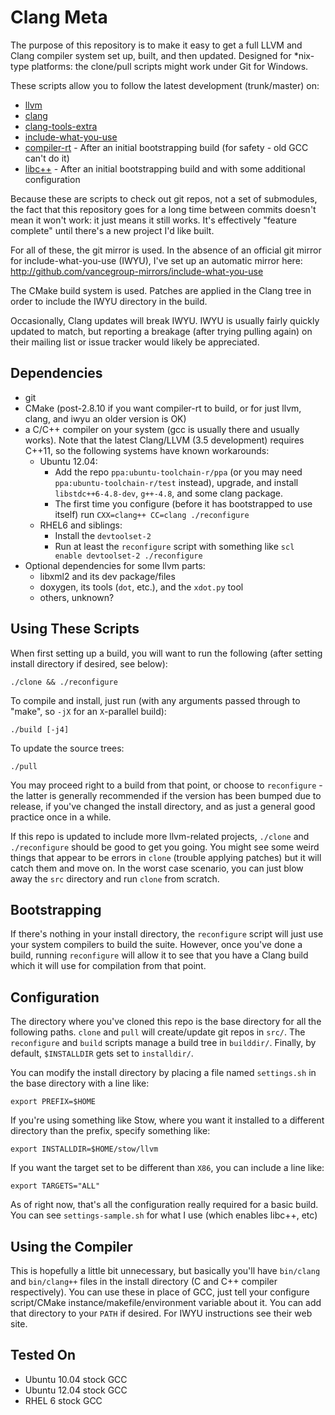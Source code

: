 Clang Meta
==========

The purpose of this repository is to make it easy to get a full LLVM and Clang compiler system set up, built, and then updated. Designed for *nix-type platforms: the clone/pull scripts might work under Git for Windows.

These scripts allow you to follow the latest development (trunk/master) on:

- [llvm][]
- [clang][]
- [clang-tools-extra][]
- [include-what-you-use][]
- [compiler-rt][] - After an initial bootstrapping build (for safety - old GCC can't do it)
- [libc++][] - After an initial bootstrapping build and with some additional configuration

Because these are scripts to check out git repos, not a set of submodules, the fact that this repository goes for a long time between commits doesn't mean it won't work: it just means it still works.  It's effectively "feature complete" until there's a new project I'd like built.

For all of these, the git mirror is used.  In the absence of an official git mirror for include-what-you-use (IWYU), I've set up an automatic mirror here: <http://github.com/vancegroup-mirrors/include-what-you-use>

The CMake build system is used. Patches are applied in the Clang tree in order to include the IWYU directory in the build.

Occasionally, Clang updates will break IWYU. IWYU is usually fairly quickly updated to match, but reporting a breakage (after trying pulling again) on their mailing list or issue tracker would likely be appreciated.


[llvm]:http://llvm.org
[clang]:http://clang.llvm.org
[clang-tools-extra]:http://clang.llvm.org/docs/ClangTools.html
[include-what-you-use]:https://code.google.com/p/include-what-you-use/
[compiler-rt]:http://compiler-rt.llvm.org/
[libc++]:http://libcxx.llvm.org/

Dependencies
------------

- git
- CMake (post-2.8.10 if you want compiler-rt to build, or for just llvm, clang, and iwyu an older version is OK)
- a C/C++ compiler on your system (gcc is usually there and usually works). Note that the latest Clang/LLVM (3.5 development) requires C++11, so the following systems have known workarounds:
   - Ubuntu 12.04:
      - Add the repo `ppa:ubuntu-toolchain-r/ppa` (or you may need `ppa:ubuntu-toolchain-r/test` instead), upgrade, and install `libstdc++6-4.8-dev`, `g++-4.8`, and some clang package.
      - The first time you configure (before it has bootstrapped to use itself) run `CXX=clang++ CC=clang ./reconfigure`
   - RHEL6 and siblings:
      - Install the `devtoolset-2`
      - Run at least the `reconfigure` script with something like `scl enable devtoolset-2 ./reconfigure`
- Optional dependencies for some llvm parts:
   - libxml2 and its dev package/files
   - doxygen, its tools (`dot`, etc.), and the `xdot.py` tool
   - others, unknown?


Using These Scripts
-------------------
When first setting up a build, you will want to run the following (after setting install directory if desired, see below):

    ./clone && ./reconfigure


To compile and install, just run (with any arguments passed through to "make", so `-jX` for an `X`-parallel build):

    ./build [-j4]

To update the source trees:

    ./pull

You may proceed right to a build from that point, or choose to `reconfigure` - the latter is generally recommended if the version has been bumped due to release, if you've changed the install directory, and as just a general good practice once in a while.

If this repo is updated to include more llvm-related projects, `./clone` and `./reconfigure` should be good to get you going. You might see some weird things that appear to be errors in `clone` (trouble applying patches) but it will catch them and move on. In the worst case scenario, you can just blow away the `src` directory and run `clone` from scratch.

Bootstrapping
-------------
If there's nothing in your install directory, the `reconfigure` script will just use your system compilers to build the suite.  However, once you've done a build, running `reconfigure` will allow it to see that you have a Clang build which it will use for compilation from that point.

Configuration
-------------
The directory where you've cloned this repo is the base directory for all the following paths.  `clone` and `pull` will create/update git repos in `src/`.  The `reconfigure` and `build` scripts manage a build tree in `builddir/`. Finally, by default, `$INSTALLDIR` gets set to `installdir/`.

You can modify the install directory by placing a file named `settings.sh` in the base directory with a line like:

    export PREFIX=$HOME

If you're using something like Stow, where you want it installed to a different directory than the prefix, specify something like:

    export INSTALLDIR=$HOME/stow/llvm

If you want the target set to be different than `X86`, you can include a line like:

    export TARGETS="ALL"

As of right now, that's all the configuration really required for a basic build. You can see `settings-sample.sh` for what I use (which enables libc++, etc)

Using the Compiler
------------------
This is hopefully a little bit unnecessary, but basically you'll have `bin/clang` and `bin/clang++` files in the install directory (C and C++ compiler respectively). You can use these in place of GCC, just tell your configure script/CMake instance/makefile/environment variable about it.  You can add that directory to your `PATH` if desired. For IWYU instructions see their web site.

Tested On
---------

- Ubuntu 10.04 stock GCC
- Ubuntu 12.04 stock GCC
- RHEL 6 stock GCC
